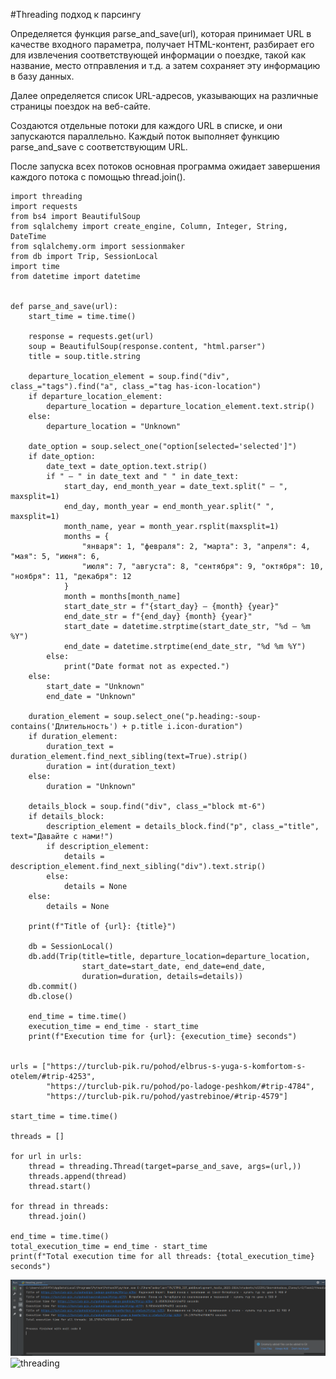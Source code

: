 #Threading подход к парсингу

Определяется функция parse_and_save(url), которая принимает URL в 
качестве входного параметра, 
получает HTML-контент, 
разбирает его для извлечения 
соответствующей информации о поездке, 
такой как название, место отправления и т.д. а затем сохраняет эту информацию в базу данных.

Далее определяется список URL-адресов, указывающих на различные страницы поездок на веб-сайте.

Создаются отдельные потоки для каждого URL в списке, и они запускаются параллельно. Каждый поток выполняет функцию parse_and_save с соответствующим URL.

После запуска всех потоков основная программа ожидает завершения каждого потока с помощью thread.join().

    import threading
    import requests
    from bs4 import BeautifulSoup
    from sqlalchemy import create_engine, Column, Integer, String, DateTime
    from sqlalchemy.orm import sessionmaker
    from db import Trip, SessionLocal
    import time
    from datetime import datetime
    
    
    def parse_and_save(url):
        start_time = time.time()
    
        response = requests.get(url)
        soup = BeautifulSoup(response.content, "html.parser")
        title = soup.title.string
    
        departure_location_element = soup.find("div", class_="tags").find("a", class_="tag has-icon-location")
        if departure_location_element:
            departure_location = departure_location_element.text.strip()
        else:
            departure_location = "Unknown"
    
        date_option = soup.select_one("option[selected='selected']")
        if date_option:
            date_text = date_option.text.strip()
            if " — " in date_text and " " in date_text:
                start_day, end_month_year = date_text.split(" — ", maxsplit=1)
                end_day, month_year = end_month_year.split(" ", maxsplit=1)
                month_name, year = month_year.rsplit(maxsplit=1)
                months = {
                    "января": 1, "февраля": 2, "марта": 3, "апреля": 4, "мая": 5, "июня": 6,
                    "июля": 7, "августа": 8, "сентября": 9, "октября": 10, "ноября": 11, "декабря": 12
                }
                month = months[month_name]
                start_date_str = f"{start_day} — {month} {year}"
                end_date_str = f"{end_day} {month} {year}"
                start_date = datetime.strptime(start_date_str, "%d — %m %Y")
                end_date = datetime.strptime(end_date_str, "%d %m %Y")
            else:
                print("Date format not as expected.")
        else:
            start_date = "Unknown"
            end_date = "Unknown"
    
        duration_element = soup.select_one("p.heading:-soup-contains('Длительность') + p.title i.icon-duration")
        if duration_element:
            duration_text = duration_element.find_next_sibling(text=True).strip()
            duration = int(duration_text)
        else:
            duration = "Unknown"
    
        details_block = soup.find("div", class_="block mt-6")
        if details_block:
            description_element = details_block.find("p", class_="title", text="Давайте с нами!")
            if description_element:
                details = description_element.find_next_sibling("div").text.strip()
            else:
                details = None
        else:
            details = None
    
        print(f"Title of {url}: {title}")
    
        db = SessionLocal()
        db.add(Trip(title=title, departure_location=departure_location,
                    start_date=start_date, end_date=end_date,
                    duration=duration, details=details))
        db.commit()
        db.close()
    
        end_time = time.time()
        execution_time = end_time - start_time
        print(f"Execution time for {url}: {execution_time} seconds")
    
    
    urls = ["https://turclub-pik.ru/pohod/elbrus-s-yuga-s-komfortom-s-otelem/#trip-4253",
            "https://turclub-pik.ru/pohod/po-ladoge-peshkom/#trip-4784",
            "https://turclub-pik.ru/pohod/yastrebinoe/#trip-4579"]
    
    start_time = time.time()
    
    threads = []
    
    for url in urls:
        thread = threading.Thread(target=parse_and_save, args=(url,))
        threads.append(thread)
        thread.start()
    
    for thread in threads:
        thread.join()
    
    end_time = time.time()
    total_execution_time = end_time - start_time
    print(f"Total execution time for all threads: {total_execution_time} seconds")

![threading](image/threF.PNG)
![threading](image/thre_db.PNG)